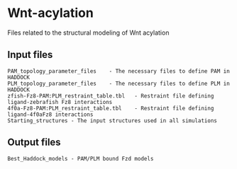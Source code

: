 # Wnt-acylation
Files related to the structural modeling of Wnt acylation

Input files
------------
	PAM_topology_parameter_files	- The necessary files to define PAM in HADDOCK
	PLM_topology_parameter_files	- The necessary files to define PLM in HADDOCK
 	zfish-Fz8-PAM:PLM_restraint_table.tbl	- Restraint file defining ligand-zebrafish Fz8 interactions
	4f0a-Fz8-PAM:PLM_restraint_table.tbl	- Restraint file defining ligand-4f0aFz8 interactions
	Starting_structures - The input structures used in all simulations
 
Output files
------------
	Best_Haddock_models	- PAM/PLM bound Fzd models
